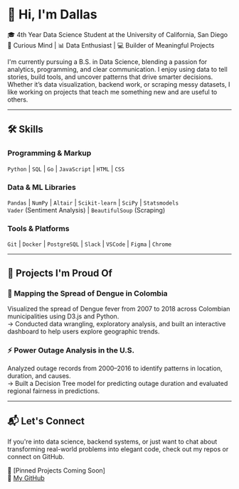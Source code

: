 # 👋 Hi, I'm Dallas

🎓 4th Year Data Science Student at the University of California, San Diego  
🧠 Curious Mind | 📊 Data Enthusiast | 💻 Builder of Meaningful Projects  

I'm currently pursuing a B.S. in Data Science, blending a passion for analytics, programming, and clear communication. I enjoy using data to tell stories, build tools, and uncover patterns that drive smarter decisions. Whether it’s data visualization, backend work, or scraping messy datasets, I like working on projects that teach me something new and are useful to others.

---

## 🛠️ Skills

### Programming & Markup  
`Python` | `SQL` | `Go` | `JavaScript` | `HTML` | `CSS`

### Data & ML Libraries  
`Pandas` | `NumPy` | `Altair` | `Scikit-learn` | `SciPy` | `Statsmodels`  
`Vader` (Sentiment Analysis) | `BeautifulSoup` (Scraping)

### Tools & Platforms  
`Git` | `Docker` | `PostgreSQL` | `Slack` | `VSCode` | `Figma` | `Chrome`

---

## 🚀 Projects I'm Proud Of

### 🦟 Mapping the Spread of Dengue in Colombia  
Visualized the spread of Dengue fever from 2007 to 2018 across Colombian municipalities using D3.js and Python.  
→ Conducted data wrangling, exploratory analysis, and built an interactive dashboard to help users explore geographic trends.

### ⚡ Power Outage Analysis in the U.S.  
Analyzed outage records from 2000–2016 to identify patterns in location, duration, and causes.  
→ Built a Decision Tree model for predicting outage duration and evaluated regional fairness in predictions.

---

## 📬 Let's Connect

If you're into data science, backend systems, or just want to chat about transforming real-world problems into elegant code, check out my repos or connect on GitHub.

📌 [Pinned Projects Coming Soon]  
🔗 [My GitHub](https://github.com/dallasplunkett)
